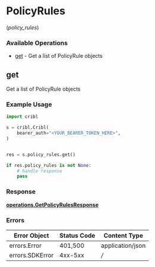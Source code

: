 # PolicyRules
(*policy_rules*)

### Available Operations

* [get](#get) - Get a list of PolicyRule objects

## get

Get a list of PolicyRule objects

### Example Usage

```python
import cribl

s = cribl.Cribl(
    bearer_auth="<YOUR_BEARER_TOKEN_HERE>",
)


res = s.policy_rules.get()

if res.policy_rules is not None:
    # handle response
    pass

```


### Response

**[operations.GetPolicyRulesResponse](../../models/operations/getpolicyrulesresponse.md)**
### Errors

| Error Object     | Status Code      | Content Type     |
| ---------------- | ---------------- | ---------------- |
| errors.Error     | 401,500          | application/json |
| errors.SDKError  | 4xx-5xx          | */*              |

